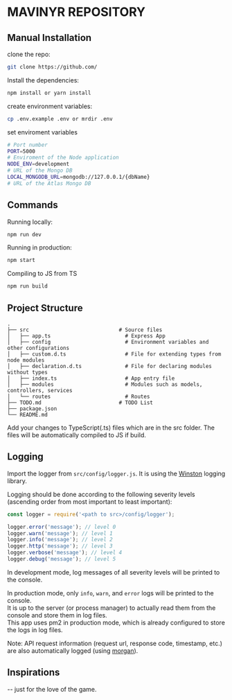 # MAVINYR REPOSITORY
## Manual Installation

clone the repo:
```bash
git clone https://github.com/
```
Install the dependencies:

```bash
npm install or yarn install
```
create environment variables:

```bash
cp .env.example .env or mrdir .env
```

set enviroment variables
```bash
# Port number
PORT=5000
# Enviroment of the Node application
NODE_ENV=development
# URL of the Mongo DB
LOCAL_MONGODB_URL=mongodb://127.0.0.1/{dbName}
# URL of the Atlas Mongo DB
```

## Commands

Running locally:

```bash
npm run dev
```

Running in production:

```bash
npm start
```

Compiling to JS from TS

```bash
npm run build
```

## Project Structure

```
.
├── src                             # Source files
│   ├── app.ts                        # Express App
│   ├── config                        # Environment variables and other configurations
│   ├── custom.d.ts                   # File for extending types from node modules
│   ├── declaration.d.ts              # File for declaring modules without types
│   ├── index.ts                      # App entry file
│   ├── modules                       # Modules such as models, controllers, services 
│   └── routes                        # Routes
├── TODO.md                         # TODO List
├── package.json
└── README.md
```

Add your changes to TypeScript(.ts) files which are in the src folder. The files will be automatically compiled to JS if build.

## Logging

Import the logger from `src/config/logger.js`. It is using the [Winston](https://github.com/winstonjs/winston) logging library.

Logging should be done according to the following severity levels (ascending order from most important to least important):

```javascript
const logger = require('<path to src>/config/logger');

logger.error('message'); // level 0
logger.warn('message'); // level 1
logger.info('message'); // level 2
logger.http('message'); // level 3
logger.verbose('message'); // level 4
logger.debug('message'); // level 5
```

In development mode, log messages of all severity levels will be printed to the console.

In production mode, only `info`, `warn`, and `error` logs will be printed to the console.\
It is up to the server (or process manager) to actually read them from the console and store them in log files.\
This app uses pm2 in production mode, which is already configured to store the logs in log files.

Note: API request information (request url, response code, timestamp, etc.) are also automatically logged (using [morgan](https://github.com/expressjs/morgan)).

## Inspirations
-- just for the love of the game.